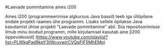 #Laevade pommitamine aines i200

Aines i200 (programmeerimise algkursus Java baasil) teeb iga üliõpilane endale projekti raames ühe programmi. Lisaks sellele õpitakse Java kasutamist ühise projekti "Laevade pommitamine" abil.
Siia repositoorimisse ilmub minu loodud programm, mille kirjutamisel kasutab aine [i200 õppevideosid] (https://www.youtube.com/playlist?list=PLWkgPad9kpY3IWcuywjrCVQgFiF5MhEMp)
